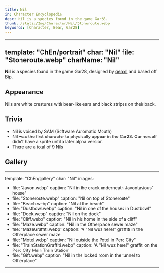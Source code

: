 ```yaml
---
title: Nil
in: Character Encyclopedia
desc: Nil is a species found in the game Gar28.
thumb: /static/Img/Character/Nil/Stoneroute.webp
keywords: [Character, Bear, Gar28]
---
```


---
template: "ChEn/portrait"
char: "Nil"
file: "Stoneroute.webp"
charName: "Nil"
---

**Nil** is a species found in the game Gar28, designed by [qeaml] and based off
Bip.

## Appearance

Nils are white creatures with bear-like ears and black stripes on their back.

## Trivia

* Nil is voiced by SAM (Software Automatic Mouth)
* Nil was the first character to physically appear in the Gar28. Gar herself
  didn't have a sprite until a later alpha version.
* There are a total of 9 Nils

## Gallery

---
template: "ChEn/gallery"
char: "Nil"
images:
  - file: "Javon.webp"
    caption: "Nil in the crack underneath Javontavious' house"
  - file: "Stoneroute.webp"
    caption: "Nil on top of Stoneroute"
  - file: "Beach.webp"
    caption: "Nil at the beach"
  - file: "Dustbowl.webp"
    caption: "Nil in one of the houses in Dustbowl"
  - file: "Dock.webp"
    caption: "Nil on the dock"
  - file: "Cliff.webp"
    caption: "Nil in his home in the side of a cliff"
  - file: "Maze.webp"
    caption: "Nil in the Otherplace sewer maze"
  - file: "MazeGraffiti.webp"
    caption: 'A "Nil wuz here!" graffiti in the Otherplace sewer maze'
  - file: "Motel.webp"
    caption: "Nil outside the Potel in Perc City"
  - file: "TrainStationGraffiti.webp"
    caption: 'A "Nil wuz here!" graffiti on the Perc City Main Train Station'
  - file: "Gift.webp"
    caption: "Nil in the locked room in the tunnel to Otherplace"
---

[qeaml]: https://qeaml.github.io